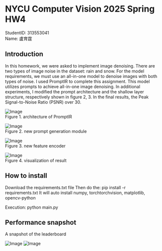 # NYCU Computer Vision 2025 Spring HW4

StudentID: 313553041  
Name: 盧育霆


## Introduction

In this homework, we were asked to implement image denoising. There are two types of image noise in the dataset: rain and snow. For the model requirements, we must use an all-in-one model to denoise images with both types of noise. I used PromptIR to complete this assignment. This model utilizes prompts to achieve all-in-one image denoising. In additional experiments, I modified the prompt architecture and the shallow layer structure, respectively shown in figure 2, 3. In the final results, the Peak Signal-to-Noise Ratio (PSNR) over 30.

![Image](https://github.com/user-attachments/assets/f553f666-ef7a-41f5-939f-7d599f90aebd)  
Figure 1. architecture of PromptIR

![Image](https://github.com/user-attachments/assets/225cc727-898d-45b3-8e93-246751f2b2bb)   
Figure 2. new prompt generation module

![Image](https://github.com/user-attachments/assets/78602e8f-e5e9-47c3-a76c-b0f8ab329fe2)  
Figure 3. new feature encoder

![Image](https://github.com/user-attachments/assets/03adbe9d-11cc-4c76-a7c8-5fcb5ca72071)  
Figure 4. visualization of result

## How to install

Download the requirements.txt file
Then do the: pip install -r requirements.txt
It will auto install numpy, torchtorchvision, matplotlib, opencv-python

Execution: python main.py


## Performance snapshot
A snapshot of the leaderboard

![Image](https://github.com/user-attachments/assets/ca5a019d-8ef8-4868-97ea-7572cd9c2ace)
![Image](https://github.com/user-attachments/assets/fb106109-0326-490c-a86b-493bc5d17bb8)
